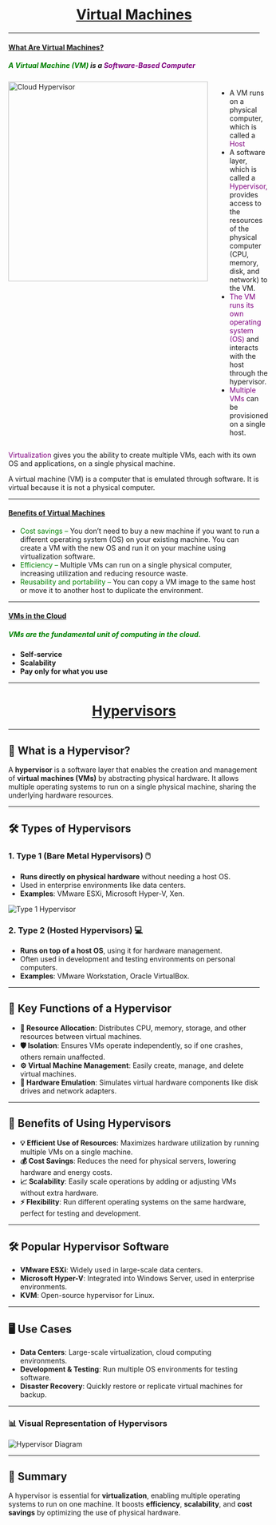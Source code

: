 <div style="text-align: center;">
<h1><u>Virtual Machines</u></h1>
</div>

---

<h4><u>What Are Virtual Machines?</u></h4>

<h5><span style="color:green;">A Virtual Machine (VM)</span> is a <span style="color:purple;">Software-Based Computer</span></h5>

<div style="display: flex; align-items: flex-start;">
    <img src="https://static.javatpoint.com/cloudpages/images/cloud-hypervisor.png" alt="Cloud Hypervisor" style="width: 400px; height: auto; margin-right: 20px;" />
    <ul>
        <li>A VM runs on a physical computer, which is called a <span style="color:purple;">Host</span></li>
        <li>A software layer, which is called a <span style="color:purple;">Hypervisor,</span> provides access to the resources of the physical computer (CPU, memory, disk, and network) to the VM.</li>
        <li><span style="color:purple;">The VM runs its own operating system (OS)</span> and interacts with the host through the hypervisor.</li>
        <li><span style="color:purple;">Multiple VMs</span> can be provisioned on a single host.</li>
    </ul>
</div>

<span style="color:purple;">Virtualization</span> gives you the ability to create multiple VMs, each with its own OS and applications, on a single physical machine.

A virtual machine (VM) is a computer that is emulated through software. It is virtual because it is not a physical computer.

---

<h4><u>Benefits of Virtual Machines</u></h4>

- <span style="color:green;">Cost savings –</span> You don’t need to buy a new machine if you want to run a different operating system (OS) on your existing machine. You can create a VM with the new OS and run it on your machine using virtualization software.
- <span style="color:green;">Efficiency –</span> Multiple VMs can run on a single physical computer, increasing utilization and reducing resource waste.
- <span style="color:green;">Reusability and portability –</span> You can copy a VM image to the same host or move it to another host to duplicate the environment.

---

<h4><u>VMs in the Cloud</u></h4>

<h5><span style="color:green;">VMs are the fundamental unit of computing in the cloud.</span></h5>

- **Self-service**
- **Scalability**
- **Pay only for what you use**

---

<div style="text-align: center;">
<h1><u>Hypervisors</u></h1>
</div>

---

## 📘 What is a Hypervisor?

A **hypervisor** is a software layer that enables the creation and management of **virtual machines (VMs)** by abstracting physical hardware. It allows multiple operating systems to run on a single physical machine, sharing the underlying hardware resources.

---

## 🛠️ Types of Hypervisors

### 1. **Type 1 (Bare Metal Hypervisors)** 🖱️
- **Runs directly on physical hardware** without needing a host OS.
- Used in enterprise environments like data centers.
- **Examples**: VMware ESXi, Microsoft Hyper-V, Xen.

![Type 1 Hypervisor](https://www.researchgate.net/profile/Abdulrahman-Alnaim-2/publication/335866538/figure/fig2/AS:882394324287494@1587390609903/Type-1-and-type-2-hypervisors.png)

### 2. **Type 2 (Hosted Hypervisors)** 💻
- **Runs on top of a host OS**, using it for hardware management.
- Often used in development and testing environments on personal computers.
- **Examples**: VMware Workstation, Oracle VirtualBox.

---

## 🎯 Key Functions of a Hypervisor

- **🔄 Resource Allocation**: Distributes CPU, memory, storage, and other resources between virtual machines.
- **🛡️ Isolation**: Ensures VMs operate independently, so if one crashes, others remain unaffected.
- **⚙️ Virtual Machine Management**: Easily create, manage, and delete virtual machines.
- **💾 Hardware Emulation**: Simulates virtual hardware components like disk drives and network adapters.

---

## 🌟 Benefits of Using Hypervisors

- **💡 Efficient Use of Resources**: Maximizes hardware utilization by running multiple VMs on a single machine.
- **💰 Cost Savings**: Reduces the need for physical servers, lowering hardware and energy costs.
- **📈 Scalability**: Easily scale operations by adding or adjusting VMs without extra hardware.
- **⚡ Flexibility**: Run different operating systems on the same hardware, perfect for testing and development.

---

## 🛠️ Popular Hypervisor Software

- **VMware ESXi**: Widely used in large-scale data centers.
- **Microsoft Hyper-V**: Integrated into Windows Server, used in enterprise environments.
- **KVM**: Open-source hypervisor for Linux.

---

## 🖥️ Use Cases

- **Data Centers**: Large-scale virtualization, cloud computing environments.
- **Development & Testing**: Run multiple OS environments for testing software.
- **Disaster Recovery**: Quickly restore or replicate virtual machines for backup.

---

### 📊 Visual Representation of Hypervisors

![Hypervisor Diagram](https://www.parkplacetechnologies.com/wp-content/uploads/2022/02/how-does-a-hypervisor-work-1500x732.png)

---

## 🔑 Summary

A hypervisor is essential for **virtualization**, enabling multiple operating systems to run on one machine. It boosts **efficiency**, **scalability**, and **cost savings** by optimizing the use of physical hardware.
